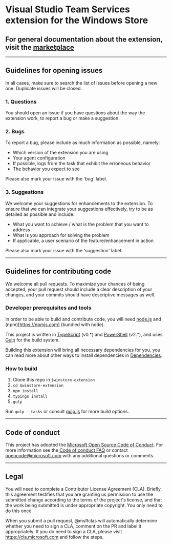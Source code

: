 # Visual Studio Team Services extension for the Windows Store

## For general documentation about the extension, visit the [marketplace](https://marketplace.visualstudio.com/items?itemName=MS-RDX-MRO.windows-store-publish)

***
## Guidelines for opening issues

In all cases, make sure to search the list of issues before opening a new one. Duplicate issues will be closed.

### 1. Questions

You should open an issue if you have questions about the way the extension work, to report a bug or make a suggestion.

### 2. Bugs

To report a bug, please include as much information as possible, namely:

* Which version of the extension you are using
* Your agent configuration
* If possible, logs from the task that exhibit the erroneous behavior
* The behavior you expect to see

Please also mark your issue with the 'bug' label.

### 3. Suggestions

We welcome your suggestions for enhancements to the extension. To ensure that we can integrate your suggestions
effectively, try to be as detailed as possible and include:

* What you want to achieve / what is the problem that you want to address
* What is you approach for solving the problem
* If applicable, a user scenario of the feature/enhancement in action

Please also mark your issue with the 'suggestion' label.

***
## Guidelines for contributing code

We welcome all pull requests. To maximize your chances of being accepted, your pull request should include a clear
description of your changes, and your commits should have descriptive messages as well.

### Developer prerequisites and tools

In order to be able to build and contribute code, you will need [node.js](https://nodejs.org) and (npm)[https://npmjs.com] (bundled with node).

This project is written in [TypeScript](https://www.typescriptlang.org/) (v0.\*) and [PowerShell](https://docs.microsoft.com/en-us/powershell/scripting/powershell-scripting?view=powershell-3.0) (v2.\*),
and uses [Gulp](http://gulpjs.com/) for the build system.

Building this extension will bring all necessary dependencies for you, you can read more about 
other ways to install dependencies in [Dependencies](./lib/ps_modules/DEPENDENCIES.MD).

### How to build

1. Clone this repo in ```$winstore-extension```
2. ```cd $winstore-extension```
3. ```npm install```
4. ```typings install```
5. ```gulp```

Run ```gulp --tasks``` or consult [gulp.js](./gulp.js) for more build options.

***
## Code of conduct

This project has adopted the [Microsoft Open Source Code of Conduct](https://opensource.microsoft.com/codeofconduct/).
For more information see the [Code of conduct FAQ](https://opensource.microsoft.com/codeofconduct/faq/) or contact
[opencode@microsoft.com](mailto:opencode@microsoft.com) with any additional questions or comments.

***
## Legal

You will need to complete a Contributor License Agreement (CLA). Briefly, this agreement testifies that you are granting
us permission to use the submitted change according to the terms of the project's license, and that the work being
submitted is under appropriate copyright. You only need to do this once.

When you submit a pull request, @msftclas will automatically determine whether you need to sign a CLA, comment on the PR
and label it appropriately. If you do need to sign a CLA, please visit https://cla.microsoft.com and follow the steps.
